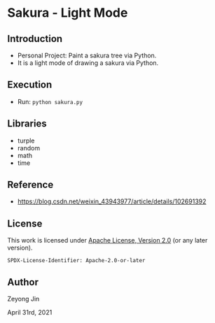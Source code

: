 # Sakura - Light Mode

## Introduction
- Personal Project: Paint a sakura tree via Python.
- It is a light mode of drawing a sakura via Python.

## Execution
- Run: `python sakura.py`

## Libraries
- turple
- random
- math
- time

## Reference
- https://blog.csdn.net/weixin_43943977/article/details/102691392

## License

This work is licensed under [Apache License, Version 2.0](https://www.apache.org/licenses/LICENSE-2.0) (or any later version). 

`SPDX-License-Identifier: Apache-2.0-or-later`

## Author

Zeyong Jin

April 31rd, 2021
